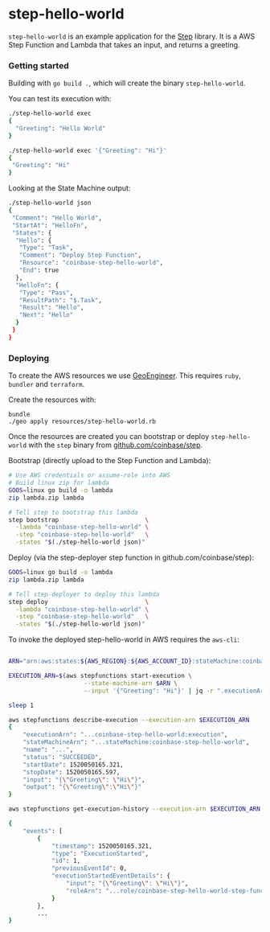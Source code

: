 # step-hello-world

`step-hello-world` is an example application for the [Step](https://github.com/coinbase/step) library. It is a AWS Step Function and Lambda that takes an input, and returns a greeting.


### Getting started

Building with `go build .`, which will create the binary `step-hello-world`.

You can test its execution with:

```bash
./step-hello-world exec
{
  "Greeting": "Hello World"
}

./step-hello-world exec '{"Greeting": "Hi"}'
{
 "Greeting": "Hi"
}
```

Looking at the State Machine output:

```bash
./step-hello-world json
{
 "Comment": "Hello World",
 "StartAt": "HelloFn",
 "States": {
  "Hello": {
   "Type": "Task",
   "Comment": "Deploy Step Function",
   "Resource": "coinbase-step-hello-world",
   "End": true
  },
  "HelloFn": {
   "Type": "Pass",
   "ResultPath": "$.Task",
   "Result": "Hello",
   "Next": "Hello"
  }
 }
}
```

### Deploying

To create the AWS resources we use [GeoEngineer](https://github.com/coinbase/geoengineer). This requires `ruby`, `bundler` and `terraform`. 

Create the resources with:

```
bundle
./geo apply resources/step-hello-world.rb
```

Once the resources are created you can bootstrap or deploy `step-hello-world` with the `step` binary from [github.com/coinbase/step](https://github.com/coinbase/step). 

Bootstrap (directly upload to the Step Function and Lambda):

```bash
# Use AWS credentials or assume-role into AWS
# Build linux zip for lambda
GOOS=linux go build -o lambda
zip lambda.zip lambda

# Tell step to bootstrap this lambda
step bootstrap                        \
  -lambda "coinbase-step-hello-world" \
  -step "coinbase-step-hello-world"   \
  -states "$(./step-hello-world json)"
```

Deploy (via the step-deployer step function in github.com/coinbase/step):

```bash
GOOS=linux go build -o lambda
zip lambda.zip lambda

# Tell step-deployer to deploy this lambda
step deploy                           \
  -lambda "coinbase-step-hello-world" \
  -step "coinbase-step-hello-world"   \
  -states "$(./step-hello-world json)"
```

To invoke the deployed step-hello-world in AWS requires the `aws-cli`:

```bash

ARN="arn:aws:states:${AWS_REGION}:${AWS_ACCOUNT_ID}:stateMachine:coinbase-step-hello-world"

EXECUTION_ARN=$(aws stepfunctions start-execution \
                     --state-machine-arn $ARN \
                     --input '{"Greeting": "Hi"}' | jq -r ".executionArn" )

sleep 1

aws stepfunctions describe-execution --execution-arn $EXECUTION_ARN
{
    "executionArn": "...coinbase-step-hello-world:execution",
    "stateMachineArn": "...stateMachine:coinbase-step-hello-world",
    "name": "...",
    "status": "SUCCEEDED",
    "startDate": 1520050165.321,
    "stopDate": 1520050165.597,
    "input": "{\"Greeting\": \"Hi\"}",
    "output": "{\"Greeting\":\"Hi\"}"
}

aws stepfunctions get-execution-history --execution-arn $EXECUTION_ARN

{
    "events": [
        {
            "timestamp": 1520050165.321,
            "type": "ExecutionStarted",
            "id": 1,
            "previousEventId": 0,
            "executionStartedEventDetails": {
                "input": "{\"Greeting\": \"Hi\"}",
                "roleArn": "...role/coinbase-step-hello-world-step-function-role"
            }
        },
        ...
}
```

